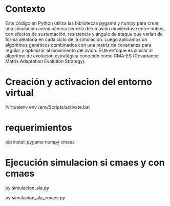 # Contexto

Este código en Python utiliza las bibliotecas pygame y numpy para crear una simulación aerodinámica sencilla de un avión moviéndose entre nubes, con efectos de sustentación, resistencia y ángulo de ataque que varían de forma aleatoria en cada ciclo de la simulación.
Luego aplicamos un algoritmos genéticos combinados con una matriz de covarianza para regular y optimizar el movimiento del avión. Este enfoque es similar al algoritmo de evolución estratégica conocido como CMA-ES (Covariance Matrix Adaptation Evolution Strategy).

# Creación y activacion del entorno virtual
/virtualenv env         /env/Scripts/activate.bat

# requerimientos
pip install pygame numpy cmaes

# Ejecución simulacion si cmaes y con cmaes
py simulacion_ala.py

py simulacion_ala_cmaes.py

